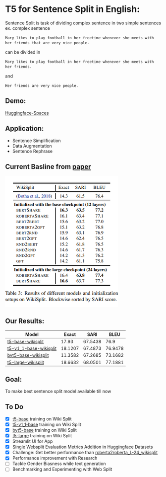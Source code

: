 # T5 for Sentence Split in English:

Sentence Split is task of dividing complex sentence in two simple sentences
ex. complex sentence
```
Mary likes to play football in her freetime whenever she meets with her friends that are very nice people.
```
can be divided in
```
Mary likes to play football in her freetime whenever she meets with her friends.
```
and
```
Her friends are very nice people.
```

## Demo:

[Huggingface-Spaces](https://huggingface.co/spaces/flax-community/SentenceSimplifier)

## Application:
* Sentence Simplification
* Data Augmentation
* Sentence Rephrase

## Current Basline from [paper](https://arxiv.org/abs/1907.12461)
![baseline](./baseline.png)

## Our Results:

| Model | Exact | SARI | BLEU |
| --- | --- | --- | --- |
| [t5-base-wikisplit](https://huggingface.co/flax-community/t5-base-wikisplit) |  17.93 | 67.5438 | 76.9 |
| [t5-v1_1-base-wikisplit](https://huggingface.co/flax-community/t5-v1_1-base-wikisplit) | 18.1207 | 67.4873 | 76.9478 |
| [byt5-base-wikisplit](https://huggingface.co/flax-community/byt5-base-wikisplit) | 11.3582 | 67.2685 | 73.1682 |
| [t5-large-wikisplit](https://huggingface.co/flax-community/t5-large-wikisplit) | 18.6632 | 68.0501 | 77.1881 |

## Goal:
To make best sentence split model available till now

## To Do
- [x] [t5-base](https://huggingface.co/t5-base) training on Wiki Split
- [x] [t5-v1_1-base](https://huggingface.co/google/t5-v1_1-base) training on Wiki Split
- [x] [byt5-base](https://huggingface.co/google/byt5-base) training on Wiki Split
- [x] [t5-large](https://huggingface.co/t5-large) training on Wiki Split
- [x] Streamlit UI for App
- [x] Single Websplit Evaluation Metrics Addition in Huggingface Datasets 
- [x] Challenge: Get better performance than [roberta2roberta_L-24_wikisplit](https://huggingface.co/google/roberta2roberta_L-24_wikisplit)
- [x] Performance improvement with Research
- [ ] Tackle Gender Biasness while text generation
- [ ] Benchmarking and Experimenting with Web Split
